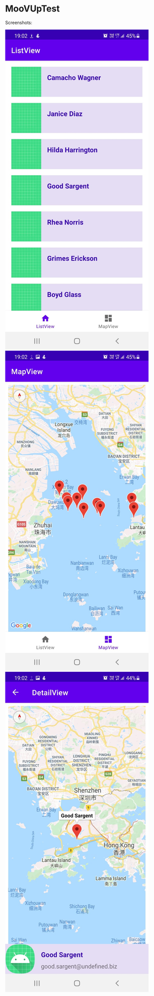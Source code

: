 # MooVUpTest

Screenshots:

![alt text](https://github.com/jags06/MooVUpTest/blob/main/WhatsApp%20Image%202021-11-26%20at%207.02.27%20PM.jpeg?raw=true)
![alt text](https://github.com/jags06/MooVUpTest/blob/main/WhatsApp%20Image%202021-11-26%20at%207.02.28%20PM.jpeg?raw=true)
![alt text](https://github.com/jags06/MooVUpTest/blob/main/WhatsApp%20Image%202021-11-26%20at%207.02.28%20PM%20(1).jpeg?raw=true)
